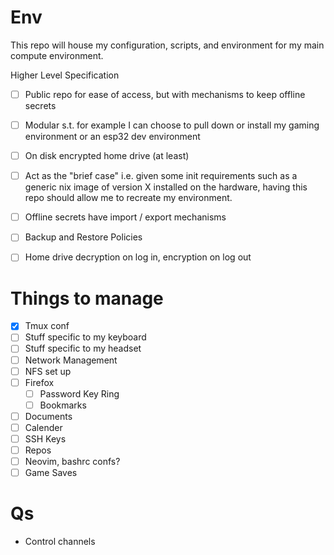 # Env

This repo will house my configuration, scripts, and environment for my main compute environment. 

Higher Level Specification

* [ ] Public repo for ease of access, but with mechanisms to keep offline secrets
* [ ] Modular s.t. for example I can choose to pull down or install my gaming environment or an esp32 dev environment
* [ ] On disk encrypted home drive (at least)
* [ ] Act as the "brief case" i.e. given some init requirements such as a generic nix image of version X installed on the hardware, having this repo should allow me to recreate my environment.
* [ ] Offline secrets have import / export mechanisms
* [ ] Backup and Restore Policies
* [ ] Home drive decryption on log in, encryption on log out


# Things to manage

* [X] Tmux conf
* [ ] Stuff specific to my keyboard
* [ ] Stuff specific to my headset
* [ ] Network Management
* [ ] NFS set up
* [ ] Firefox
    * [ ] Password Key Ring
    * [ ] Bookmarks
* [ ] Documents
* [ ] Calender
* [ ] SSH Keys
* [ ] Repos
* [ ] Neovim, bashrc confs?
* [ ] Game Saves

# Qs

* Control channels
